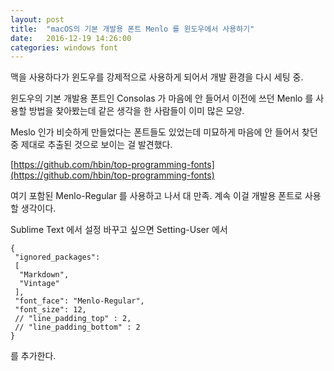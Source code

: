 ```yaml
---
layout: post
title:  "macOS의 기본 개발용 폰트 Menlo 를 윈도우에서 사용하기"
date:   2016-12-19 14:26:00
categories: windows font
---
```


맥을 사용하다가 윈도우를 강제적으로 사용하게 되어서 개발 환경을 다시 세팅 중.

윈도우의 기본 개발용 폰트인 Consolas 가 마음에 안 들어서 이전에 쓰던 Menlo 를 사용할 방법을 찾아봤는데 같은 생각을 한 사람들이 이미 많은 모양.

Meslo 인가 비슷하게 만들었다는 폰트들도 있었는데 미묘하게 마음에 안 들어서 찾던 중 제대로 추출된 것으로 보이는 걸 발견했다.

[https://github.com/hbin/top-programming-fonts](https://github.com/hbin/top-programming-fonts)

여기 포함된 Menlo-Regular 를 사용하고 나서 대 만족. 계속 이걸 개발용 폰트로 사용할 생각이다.


Sublime Text 에서 설정 바꾸고 싶으면
Setting-User 에서
```
{
 "ignored_packages":
 [
  "Markdown",
  "Vintage"
 ],
 "font_face": "Menlo-Regular",
 "font_size": 12,
 // "line_padding_top" : 2,
 // "line_padding_bottom" : 2
}
```


를 추가한다.
